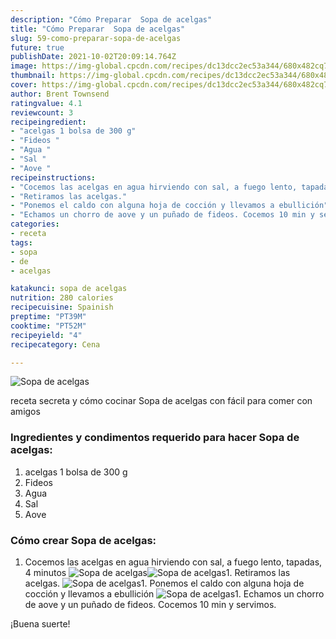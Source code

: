 ```yaml
---
description: "Cómo Preparar  Sopa de acelgas"
title: "Cómo Preparar  Sopa de acelgas"
slug: 59-como-preparar-sopa-de-acelgas
future: true
publishDate: 2021-10-02T20:09:14.764Z
image: https://img-global.cpcdn.com/recipes/dc13dcc2ec53a344/680x482cq70/sopa-de-acelgas-foto-principal.jpg
thumbnail: https://img-global.cpcdn.com/recipes/dc13dcc2ec53a344/680x482cq70/sopa-de-acelgas-foto-principal.jpg
cover: https://img-global.cpcdn.com/recipes/dc13dcc2ec53a344/680x482cq70/sopa-de-acelgas-foto-principal.jpg
author: Brent Townsend
ratingvalue: 4.1
reviewcount: 3
recipeingredient:
- "acelgas 1 bolsa de 300 g"
- "Fideos "
- "Agua "
- "Sal "
- "Aove "
recipeinstructions:
- "Cocemos las acelgas en agua hirviendo con sal, a fuego lento, tapadas, 4 minutos"
- "Retiramos las acelgas."
- "Ponemos el caldo con alguna hoja de cocción y llevamos a ebullición"
- "Echamos un chorro de aove y un puñado de fideos. Cocemos 10 min y servimos."
categories:
- receta
tags:
- sopa
- de
- acelgas

katakunci: sopa de acelgas 
nutrition: 280 calories
recipecuisine: Spainish
preptime: "PT39M"
cooktime: "PT52M"
recipeyield: "4"
recipecategory: Cena

---
```



![Sopa de acelgas](https://img-global.cpcdn.com/recipes/dc13dcc2ec53a344/680x482cq70/sopa-de-acelgas-foto-principal.jpg)

receta secreta y cómo cocinar Sopa de acelgas con fácil para comer con amigos

<!--inarticleads1-->

### Ingredientes y condimentos requerido para hacer Sopa de acelgas:

1. acelgas 1 bolsa de 300 g
1. Fideos 
1. Agua 
1. Sal 
1. Aove 



<!--inarticleads2-->

### Cómo crear Sopa de acelgas:

1. Cocemos las acelgas en agua hirviendo con sal, a fuego lento, tapadas, 4 minutos
<img src="https://img-global.cpcdn.com/steps/bb4b3bbcbb04b1f5/160x128cq70/foto-del-paso-1-de-la-receta-sopa-de-acelgas.jpg" alt="Sopa de acelgas"><img src="https://img-global.cpcdn.com/steps/72dac9d299ab39ac/160x128cq70/foto-del-paso-1-de-la-receta-sopa-de-acelgas.jpg" alt="Sopa de acelgas">1. Retiramos las acelgas.
<img src="https://img-global.cpcdn.com/steps/55004837cdfdaf51/160x128cq70/foto-del-paso-2-de-la-receta-sopa-de-acelgas.jpg" alt="Sopa de acelgas">1. Ponemos el caldo con alguna hoja de cocción y llevamos a ebullición
<img src="https://img-global.cpcdn.com/steps/910c378bdc867395/160x128cq70/foto-del-paso-3-de-la-receta-sopa-de-acelgas.jpg" alt="Sopa de acelgas">1. Echamos un chorro de aove y un puñado de fideos. Cocemos 10 min y servimos.



¡Buena suerte!

